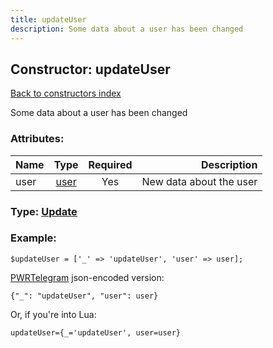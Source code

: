 ```yaml
---
title: updateUser
description: Some data about a user has been changed
---
```

## Constructor: updateUser  
[Back to constructors index](index.md)



Some data about a user has been changed

### Attributes:

| Name     |    Type       | Required | Description |
|----------|:-------------:|:--------:|------------:|
|user|[user](../types/user.md) | Yes|New data about the user|



### Type: [Update](../types/Update.md)


### Example:

```
$updateUser = ['_' => 'updateUser', 'user' => user];
```  

[PWRTelegram](https://pwrtelegram.xyz) json-encoded version:

```
{"_": "updateUser", "user": user}
```


Or, if you're into Lua:  


```
updateUser={_='updateUser', user=user}

```


